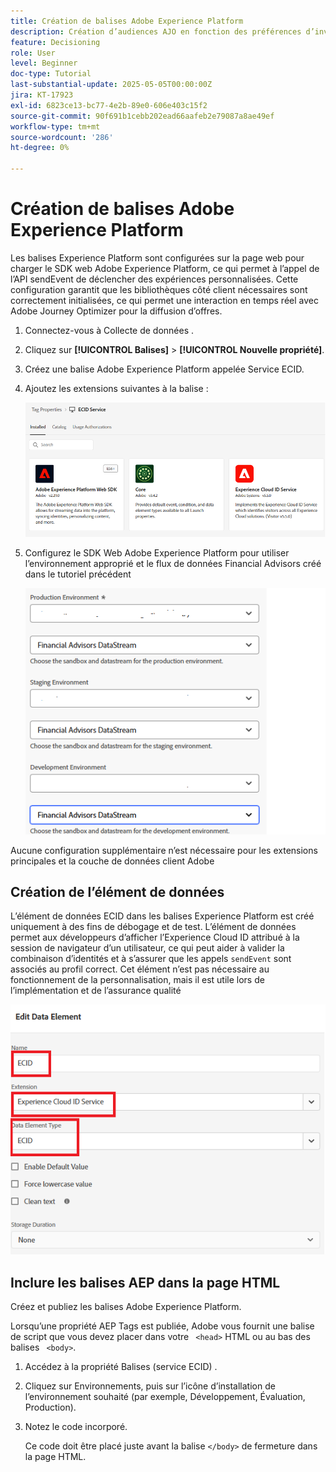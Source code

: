 ```yaml
---
title: Création de balises Adobe Experience Platform
description: Création d’audiences AJO en fonction des préférences d’investissement des utilisateurs (actions, obligations, CD)
feature: Decisioning
role: User
level: Beginner
doc-type: Tutorial
last-substantial-update: 2025-05-05T00:00:00Z
jira: KT-17923
exl-id: 6823ce13-bc77-4e2b-89e0-606e403c15f2
source-git-commit: 90f691b1cebb202ead66aafeb2e79087a8ae49ef
workflow-type: tm+mt
source-wordcount: '286'
ht-degree: 0%

---
```


# Création de balises Adobe Experience Platform

Les balises Experience Platform sont configurées sur la page web pour charger le SDK web Adobe Experience Platform, ce qui permet à l’appel de l’API sendEvent de déclencher des expériences personnalisées. Cette configuration garantit que les bibliothèques côté client nécessaires sont correctement initialisées, ce qui permet une interaction en temps réel avec Adobe Journey Optimizer pour la diffusion d’offres.

1. Connectez-vous à Collecte de données .
1. Cliquez sur **[!UICONTROL Balises]** > **[!UICONTROL Nouvelle propriété]**.
1. Créez une balise Adobe Experience Platform appelée Service ECID.
1. Ajoutez les extensions suivantes à la balise :

   ![tags-extensions](assets/ecid-tag.png)

1. Configurez le SDK Web Adobe Experience Platform pour utiliser l’environnement approprié et le flux de données Financial Advisors créé dans le tutoriel précédent

   ![configuration-sdk-web](assets/web-sdk-configuration.png)

Aucune configuration supplémentaire n’est nécessaire pour les extensions principales et la couche de données client Adobe

## Création de l’élément de données

L’élément de données ECID dans les balises Experience Platform est créé uniquement à des fins de débogage et de test. L’élément de données permet aux développeurs d’afficher l’Experience Cloud ID attribué à la session de navigateur d’un utilisateur, ce qui peut aider à valider la combinaison d’identités et à s’assurer que les appels `sendEvent` sont associés au profil correct. Cet élément n’est pas nécessaire au fonctionnement de la personnalisation, mais il est utile lors de l’implémentation et de l’assurance qualité

![ecid](assets/ecid-data-element.png)


## Inclure les balises AEP dans la page HTML

Créez et publiez les balises Adobe Experience Platform.

Lorsqu’une propriété AEP Tags est publiée, Adobe vous fournit une balise de script que vous devez placer dans votre ``` <head>``` HTML ou au bas des balises ``` <body>```.

1. Accédez à la propriété Balises (service ECID) .

1. Cliquez sur Environnements, puis sur l’icône d’installation de l’environnement souhaité (par exemple, Développement, Évaluation, Production).

1. Notez le code incorporé.

   Ce code doit être placé juste avant la balise ```</body>``` de fermeture dans la page HTML.
